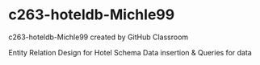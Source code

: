 # c263-hoteldb-Michle99
c263-hoteldb-Michle99 created by GitHub Classroom


Entity Relation Design for Hotel Schema
Data insertion & Queries for data
